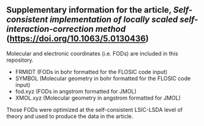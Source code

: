 ## Supplementary information for the article, *Self-consistent implementation of locally scaled self-interaction-correction method* (https://doi.org/10.1063/5.0130436)

Molecular and electronic coordinates (i.e. FODs) are included in this repository. 

+ FRMIDT (FODs in bohr formatted for the FLOSIC code input)
+ SYMBOL (Molecular geometry in bohr formatted for the FLOSIC code input)
+ fod.xyz (FODs in angstrom formatted for JMOL)
+ XMOL.xyz (Molecular geometry in angstrom formatted for JMOL)
 
Those FODs were optimized at the self-consistent LSIC-LSDA level of theory and used to produce the data in the article.

